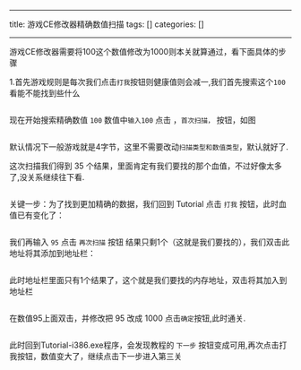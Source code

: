 
--- 
title:  游戏CE修改器精确数值扫描 
tags: []
categories: [] 

---
游戏CE修改器需要将100这个数值修改为1000则本关就算通过，看下面具体的步骤

1.首先游戏规则是每次我们点击`打我`按钮则健康值则会减一,我们首先搜索这个`100`看能不能找到些什么

<img alt="" src="https://img-blog.csdnimg.cn/img_convert/6f1fb67fa071a8760009c264df4fa0d6.png">

现在开始搜索精确数值 `100` 数值中`输入100` 点击 ，`首次扫描，` 按钮，如图

<img alt="" src="https://img-blog.csdnimg.cn/img_convert/597c25f57e47afcc4913319cbec71e6d.png">

默认情况下一般游戏就是4字节，这里不需要改动`扫描类型和数值类型`，默认就好了.

这次扫描我们得到 35 个结果，里面肯定有我们要找的那个血值，不过好像太多了,没关系继续往下看.

<img alt="" src="https://img-blog.csdnimg.cn/img_convert/d9e7627cec08a37eb8ce3506f806d814.png">

关键一步：为了找到更加精确的数据，我们回到 Tutorial 点击 `打我` 按钮，此时血值已有变化了：

<img alt="" src="https://img-blog.csdnimg.cn/img_convert/b52bd1512ef7731fb8176c6b03ab92d8.png">

我们再输入 `95` 点击 `再次扫描` 按钮 结果只剩1个（这就是我们要找的），我们双击此地址将其添加到地址栏：

<img alt="" src="https://img-blog.csdnimg.cn/img_convert/d4894008e1fbe0954a3b24cb272c3c27.png">

此时地址栏里面只有1个结果了，这个就是我们要找的内存地址，双击将其加入到地址栏

<img alt="" src="https://img-blog.csdnimg.cn/img_convert/f1afe847d386bfb6b57f118225547d46.png">

在数值95上面双击，并修改把 95 改成 1000 点击`确定`按钮,此时通关.

<img alt="" src="https://img-blog.csdnimg.cn/img_convert/a929683f303043990655b1acccdffddd.png">

此时回到Tutorial-i386.exe程序，会发现教程的 `下一步` 按钮变成可用,再次点击打我按钮，数值变大了，继续点击下一步进入第三关
